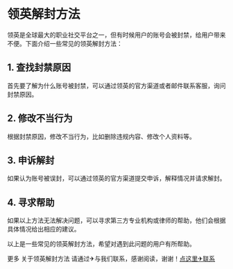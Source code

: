 # 领英解封方法

领英是全球最大的职业社交平台之一，但有时候用户的账号会被封禁，给用户带来不便。下面介绍一些常见的领英解封方法：

## 1. 查找封禁原因
首先要了解为什么账号被封禁，可以通过领英的官方渠道或者邮件联系客服，询问封禁原因。

## 2. 修改不当行为
根据封禁原因，修改不当行为，比如删除违规内容、修改个人资料等。

## 3. 申诉解封
如果认为账号被误封，可以通过领英的官方渠道提交申诉，解释情况并请求解封。

## 4. 寻求帮助
如果以上方法无法解决问题，可以寻求第三方专业机构或律师的帮助，他们会根据具体情况给出相应的建议。

以上是一些常见的领英解封方法，希望对遇到此问题的用户有所帮助。

更多 关于领英解封方法 请通过✈与我们联系，感谢阅读，谢谢！[点这里✈联系](https://b.k02.cc)